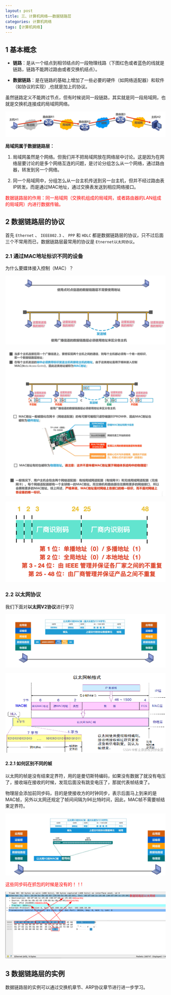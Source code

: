 ```yaml
---
layout: post
title: 三、计算机网络——数据链路层
categories: 计算机网络
tags: [计算机网络]
---
```


## 1 基本概念

- **链路**：是从一个结点到相邻结点的一段物理线路（下图红色或者蓝色的线就是链路，链路不能跨过路由或者交换机结点）。

- **数据链路**：是在链路的基础上增加了一些必要的硬件（如网络适配器）和软件（如协议的实现）,也就是加上的协议。

虽然链路定义不能跨过节点，但有时候说同一段链路，其实就是同一段局域网，也就是交换机连接成的局域网网络。


![alt text](/assets/ComputerNetwork/03_DataLinkLayer/image.png)

**局域网属于数据链路层：**

1. 局域网虽然是个网络。但我们并不把局域网放在网络层中讨论。这是因为在网络层要讨论的是多个网络互连的问题，是讨论分组怎么从一个网络，通过路由器，转发到另一个网络。

2. 同一个局域网中，分组怎么从一台主机传送到另一台主机，但并不经过路由表IP转发。而是通过MAC地址，通过交换表发送到相应网络接口。

<font color="red">
数据链路层的作用：同一局域网（交换机组成的局域网，或者路由器的LAN组成的局域网）内进行数据传输。
</font>

## 2 数据链路层的协议

首先 `Ethernet` 、 `IEEE802.3` 、 `PPP` 和 `HDLC` 都是数据链路层的协议，只不过后面三个不常用而已，数据链路层最常用的协议是 `Etnernet以太网协议`。

### 2.1 通过MAC地址标识不同的设备

为什么要媒体接入控制（MAC）？

![alt text](/assets/ComputerNetwork/03_DataLinkLayer/image-5.png)

![alt text](/assets/ComputerNetwork/03_DataLinkLayer/image-6.png)

![alt text](/assets/ComputerNetwork/03_DataLinkLayer/image-7.png)

### 2.2 以太网协议

我们下面对**以太网V2协议**进行学习

![alt text](/assets/ComputerNetwork/03_DataLinkLayer/image-1.png)

![alt text](/assets/ComputerNetwork/03_DataLinkLayer/image-2.png)

#### 2.2.1 如何区别不同的帧

以太网的帧是没有结束定界符，用的是曼切斯特编码，如果没有数据了就没有电压了，接收端在接收的时候，发现后面没有跳变电压了，那就代表帧结束了。

物理层会添加前同步码，目的是使接收方的时钟同步，表示后面马上到来的是MAC帧，另外以太网还规定了帧间间隔为96比特时间，因此，MAC帧不需要帧结束定界符。

![alt text](/assets/ComputerNetwork/03_DataLinkLayer/image-8.png)


<font color="red">这些同步码在抓包的时候是没有的！！!</font>

![alt text](/assets/ComputerNetwork/03_DataLinkLayer/image-3.png)


## 3 数据链路层的实例

数据链路层的实例可以通过交换机章节、ARP协议章节进行进一步学习。
